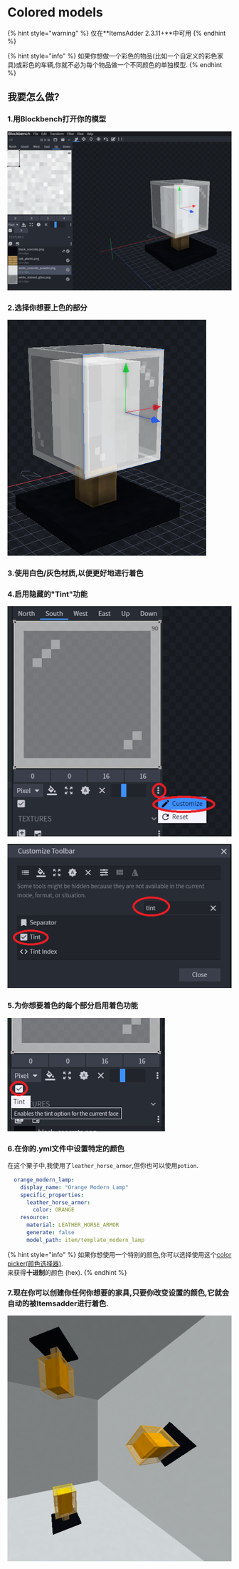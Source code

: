 # Colored models

{% hint style="warning" %}
仅在**ItemsAdder 2.3.11+**中可用
{% endhint %}

{% hint style="info" %}
如果你想做一个彩色的物品\(比如一个自定义的彩色家具\)或彩色的车辆,你就不必为每个物品做一个不同颜色的单独模型.
{% endhint %}

## 我要怎么做?

### 1.用Blockbench打开你的模型

![](../../../.gitbook/assets/immagine%20%2890%29.png)

### 2.选择你想要上色的部分

![](../../../.gitbook/assets/immagine%20%2870%29.png)

### 3.使用白色/灰色材质,以便更好地进行着色

### 4.启用隐藏的"Tint"功能

![](../../../.gitbook/assets/immagine%20%2864%29.png)

![](../../../.gitbook/assets/immagine%20%2856%29.png)

### 5.为你想要着色的每个部分启用着色功能

![](../../../.gitbook/assets/immagine%20%2881%29.png)

### 6.在你的.yml文件中设置特定的颜色

在这个栗子中,我使用了`leather_horse_armor`,但你也可以使用`potion`.

```yaml
  orange_modern_lamp:
    display_name: "Orange Modern Lamp"
    specific_properties:
      leather_horse_armor:
        color: ORANGE
    resource:
      material: LEATHER_HORSE_ARMOR
      generate: false
      model_path: item/template_modern_lamp
```

{% hint style="info" %}
如果你想使用一个特别的颜色,你可以选择使用这个[color picker(颜色选择器)](https://www.mathsisfun.com/hexadecimal-decimal-colors.html).  
来获得**十进制**的颜色 \(hex\).
{% endhint %}

### 7.现在你可以创建你任何你想要的家具,只要你改变设置的颜色,它就会自动的被Itemsadder进行着色.

![](../../../.gitbook/assets/immagine%20%2892%29.png)





